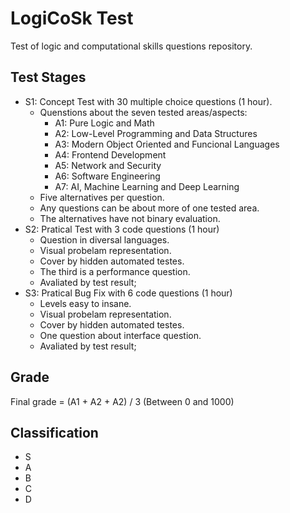 # LogiCoSk Test
Test of logic and computational skills questions repository.

## Test Stages

 - S1: Concept Test with 30 multiple choice questions (1 hour).
   - Quenstions about the seven tested areas/aspects:
     - A1: Pure Logic and Math
     - A2: Low-Level Programming and Data Structures
     - A3: Modern Object Oriented and Funcional Languages
     - A4: Frontend Development
     - A5: Network and Security
     - A6: Software Engineering
     - A7: AI, Machine Learning and Deep Learning
   - Five alternatives per question.
   - Any questions can be about more of one tested area.
   - The alternatives have not binary evaluation.
 - S2: Pratical Test with 3 code questions (1 hour)
   - Question in diversal languages.
   - Visual probelam representation.
   - Cover by hidden automated testes.
   - The third is a performance question.
   - Avaliated by test result;
 - S3: Pratical Bug Fix with 6 code questions (1 hour)
   - Levels easy to insane.
   - Visual probelam representation.
   - Cover by hidden automated testes.
   - One question about interface question.
   - Avaliated by test result;

## Grade

Final grade = (A1 + A2 + A2) / 3 (Between 0 and 1000)

## Classification
  
  - S
  - A
  - B
  - C
  - D
